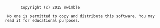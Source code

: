            Copyright (c) 2015 mwimble

     No one is permitted to copy and distribute this software. You may read it for educational purposes.

